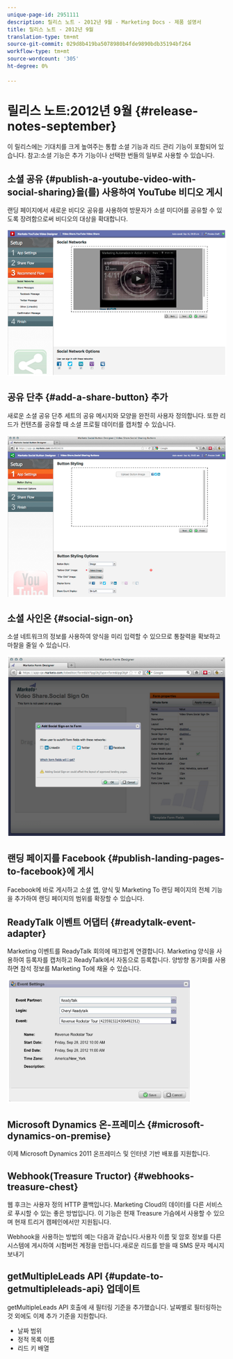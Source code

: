 ```yaml
---
unique-page-id: 2951111
description: 릴리스 노트 - 2012년 9월 - Marketing Docs - 제품 설명서
title: 릴리스 노트 - 2012년 9월
translation-type: tm+mt
source-git-commit: 029d8b419ba5078980b4fde9890bdb35194bf264
workflow-type: tm+mt
source-wordcount: '305'
ht-degree: 0%

---
```



# 릴리스 노트:2012년 9월 {#release-notes-september}

이 릴리스에는 기대치를 크게 높여주는 통합 소셜 기능과 리드 관리 기능이 포함되어 있습니다. 참고:소셜 기능은 추가 기능이나 선택한 번들의 일부로 사용할 수 있습니다.

## 소셜 공유 {#publish-a-youtube-video-with-social-sharing}을(를) 사용하여 YouTube 비디오 게시

랜딩 페이지에서 새로운 비디오 공유를 사용하여 방문자가 소셜 미디어를 공유할 수 있도록 장려함으로써 비디오의 대상을 확대합니다.

![](assets/image2014-9-23-10-3a39-3a21.png)

## 공유 단추 {#add-a-share-button} 추가

새로운 소셜 공유 단추 세트의 공유 메시지와 모양을 완전히 사용자 정의합니다. 또한 리드가 컨텐츠를 공유할 때 소셜 프로필 데이터를 캡처할 수 있습니다.

![](assets/image2014-9-23-10-3a39-3a46.png)

## 소셜 사인온 {#social-sign-on}

소셜 네트워크의 정보를 사용하여 양식을 미리 입력할 수 있으므로 통찰력을 확보하고 마찰을 줄일 수 있습니다.

![](assets/image2014-9-23-10-3a40-3a2.png)

## 랜딩 페이지를 Facebook {#publish-landing-pages-to-facebook}에 게시

Facebook에 바로 게시하고 소셜 앱, 양식 및 Marketing To 랜딩 페이지의 전체 기능을 추가하여 랜딩 페이지의 범위를 확장할 수 있습니다.

## ReadyTalk 이벤트 어댑터 {#readytalk-event-adapter}

Marketing 이벤트를 ReadyTalk 회의에 매끄럽게 연결합니다. Marketing 양식을 사용하여 등록자를 캡처하고 ReadyTalk에서 자동으로 등록합니다. 양방향 동기화를 사용하면 참석 정보를 Marketing To에 채울 수 있습니다.

![](assets/image2014-9-23-10-3a40-3a16.png)

## Microsoft Dynamics 온-프레미스 {#microsoft-dynamics-on-premise}

이제 Microsoft Dynamics 2011 온프레미스 및 인터넷 기반 배포를 지원합니다.

## Webhook(Treasure Tructor) {#webhooks-treasure-chest}

웹 후크는 사용자 정의 HTTP 콜백입니다. Marketing Cloud의 데이터를 다른 서비스로 푸시할 수 있는 좋은 방법입니다. 이 기능은 현재 Treasure 가슴에서 사용할 수 있으며 현재 트리거 캠페인에서만 지원됩니다.

Webhook을 사용하는 방법의 예는 다음과 같습니다.사용자 이름 및 암호 정보를 다른 시스템에 게시하여 시험버전 계정을 만듭니다.새로운 리드를 받을 때 SMS 문자 메시지 보내기

## getMultipleLeads API {#update-to-getmultipleleads-api} 업데이트

getMultipleLeads API 호출에 새 필터링 기준을 추가했습니다. 날짜별로 필터링하는 것 외에도 이제 추가 기준을 지원합니다.

* 날짜 범위
* 정적 목록 이름
* 리드 키 배열

